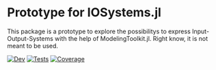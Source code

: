 # Prototype for IOSystems.jl
This package is a prototype to explore the possibilitys to express
Input-Output-Systems with the help of ModelingToolkit.jl. Right know, it is not
meant to be used.

<!-- [![Stable](https://img.shields.io/badge/docs-stable-blue.svg)](https://hexaeder.github.io/IOSystems_prototype/stable) -->
[![Dev](https://img.shields.io/badge/docs-dev-blue.svg)](https://hexaeder.github.io/IOSystems_prototype/dev)
[![Tests](https://github.com/hexaeder/IOSystems_prototype/workflows/Tests/badge.svg)](https://github.com/hexaeder/IOSystems_prototype/actions)
[![Coverage](https://codecov.io/gh/hexaeder/IOSystems_prototype/branch/master/graph/badge.svg)](https://codecov.io/gh/hexaeder/IOSystems_prototype)
